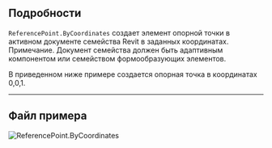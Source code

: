 ## Подробности
`ReferencePoint.ByCoordinates` создает элемент опорной точки в активном документе семейства Revit в заданных координатах. Примечание. Документ семейства должен быть адаптивным компонентом или семейством формообразующих элементов.

В приведенном ниже примере создается опорная точка в координатах 0,0,1.
___
## Файл примера

![ReferencePoint.ByCoordinates](./Revit.Elements.ReferencePoint.ByCoordinates_img.jpg)
